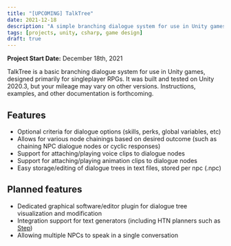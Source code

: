 ```yaml
---
title: "[UPCOMING] TalkTree"
date: 2021-12-18
description: "A simple branching dialogue system for use in Unity games."
tags: [projects, unity, csharp, game design]
draft: true
---
```

**Project Start Date:** December 18th, 2021

TalkTree is a basic branching dialogue system for use in Unity games, designed primarily for singleplayer RPGs. It was built and tested on Unity 2020.3, but your mileage may vary on other versions. Instructions, examples, and other documentation is forthcoming.

## Features
* Optional criteria for dialogue options (skills, perks, global variables, etc)
* Allows for various node chainings based on desired outcome (such as chaining NPC dialogue nodes or cyclic responses)
* Support for attaching/playing voice clips to dialogue nodes
* Support for attaching/playing animation clips to dialogue nodes
* Easy storage/editing of dialogue trees in text files, stored per npc (.npc)

## Planned features
* Dedicated graphical software/editor plugin for dialogue tree visualization and modification
* Integration support for text generators (including HTN planners such as [Step](https://github.com/ianhorswill/Step))
* Allowing multiple NPCs to speak in a single conversation
